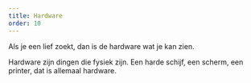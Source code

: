 ```yaml
---
title: Hardware
order: 10
---
```


Als je een lief zoekt, dan is de hardware wat je kan zien.

Hardware zijn dingen die fysiek zijn. Een harde schijf, een scherm, een printer,
dat is allemaal hardware. 
